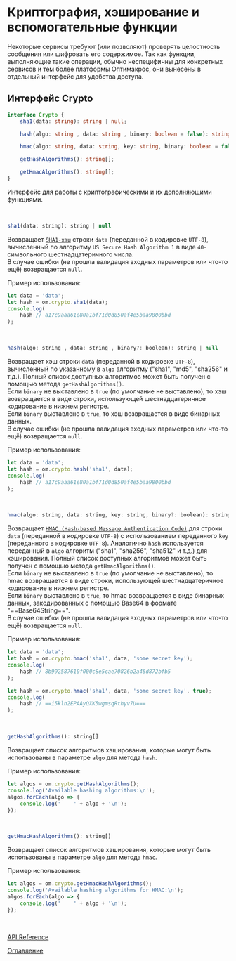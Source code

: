 # Криптография, хэширование и вспомогательные функции

Некоторые сервисы требуют (или позволяют) проверять целостность сообщения или шифровать его содержимое. Так как функции, выполняющие такие операции, обычно неспецифичны для конкретных сервисов и тем более платформы Оптимакрос, они вынесены в отдельный интерфейс для удобства доступа.

## Интерфейс Crypto<a name="crypto"></a>
```ts
interface Crypto {
	sha1(data: string): string | null;

	hash(algo: string , data: string , binary: boolean = false): string | null;

	hmac(algo: string, data: string, key: string, binary: boolean = false): string | null;

	getHashAlgorithms(): string[];

	getHmacAlgorithms(): string[];
}
```
Интерфейс для работы с криптографическими и их дополняющими функциями.

&nbsp;

```js
sha1(data: string): string | null
```
Возвращает [`SHA1-хэш`](https://en.wikipedia.org/wiki/SHA-1) строки `data` (переданной в кодировке `UTF-8`), вычисленный по алгоритму `US Secure Hash Algorithm 1` в виде `40`-символьного шестнадцатеричного числа.<br>
В случае ошибки (не прошла валидация входных параметров или что-то ещё) возвращается `null`.

Пример использования:

```js
let data = 'data';
let hash = om.crypto.sha1(data);
console.log(
    hash // a17c9aaa61e80a1bf71d0d850af4e5baa9800bbd
);
```

&nbsp;

```js
hash(algo: string , data: string , binary?: boolean): string | null
```
Возвращает хэш строки `data` (переданной в кодировке `UTF-8`), вычисленный по указанному в `algo` алгоритму ("sha1", "md5", "sha256" и т.д.). Полный список доступных алгоритмов может быть получен с помощью метода `getHashAlgorithms()`.<br>
Если `binary` не выставлено в `true` (по умолчание не выставлено), то хэш возвращается в виде строки, использующей шестнадцатеричное кодирование в нижнем регистре.<br>
Если `binary` выставлено в `true`, то хэш возвращается в виде бинарных данных.<br>
В случае ошибки (не прошла валидация входных параметров или что-то ещё) возвращается `null`.

Пример использования:

```js
let data = 'data';
let hash = om.crypto.hash('sha1', data);
console.log(
    hash // a17c9aaa61e80a1bf71d0d850af4e5baa9800bbd
);
```

&nbsp;

```js
hmac(algo: string, data: string, key: string, binary?: boolean): string | null
```
Возвращает [`HMAC (Hash-based Message Authentication Code)`](https://ru.wikipedia.org/wiki/HMAC) для строки `data` (переданной в кодировке `UTF-8`) с использованием переданного `key` (переданного в кодировке `UTF-8`). Аналогично `hash` используется переданный в `algo` алгоритм ("sha1", "sha256", "sha512" и т.д.) для хэширования. Полный список доступных алгоритмов может быть получен с помощью метода `getHmacAlgorithms()`.<br>
Если `binary` не выставлено в `true` (по умолчание не выставлено), то hmac возвращается в виде строки, использующей шестнадцатеричное кодирование в нижнем регистре.<br>
Если `binary` выставлено в `true`, то hmac возвращается в виде бинарных данных, закодированных с помощью Base64 в формате "==Base64String==".<br>
В случае ошибки (не прошла валидация входных параметров или что-то ещё) возвращается `null`.

Пример использования:

```js
let data = 'data';
let hash = om.crypto.hmac('sha1', data, 'some secret key');
console.log(
    hash // 8b992587610f000c8e5cae70826b2a46d872bfb5
);

let hash = om.crypto.hmac('sha1', data, 'some secret key', true);
console.log(
    hash // ==i5klh2EPAAyOXK5wgmsqRthyv7U===
);

```

&nbsp;

```js
getHashAlgorithms(): string[]
```
Возвращает список алгоритмов хэширования, которые могут быть использованы в параметре `algo` для метода `hash`.

Пример использования:

```js
let algos = om.crypto.getHashAlgorithms();
console.log('Available hashing algorithms:\n');
algos.forEach(algo => {
    console.log('    ' + algo + '\n');
});

```

&nbsp;

```js
getHmacHashAlgorithms(): string[]
```
Возвращает список алгоритмов хэширования, которые могут быть использованы в параметре `algo` для метода `hmac`.

Пример использования:

```js
let algos = om.crypto.getHmacHashAlgorithms();
console.log('Available hashing algorithms for HMAC:\n');
algos.forEach(algo => {
    console.log('    ' + algo + '\n');
});

```

&nbsp;

[API Reference](./API.md)

[Оглавление](../README.md)
